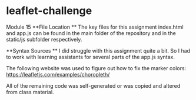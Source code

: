# leaflet-challenge
Module 15
**File Location ** The key files for this assignment index.html and app.js can be found in the main folder of the repository and in the static/js subfolder respectively.

**Syntax Sources ** I did struggle with this assignment quite a bit. So I had to work with learning assistants for several parts of the app.js syntax.

The following website was used to figure out how to fix the marker colors: https://leafletjs.com/examples/choropleth/

All of the remaining code was self-generated or was copied and altered from class material.
